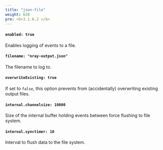```yaml
---
title: "json-file"
weight: 620
pre: <b>3.1.6.2 </b>
---
```


#### `enabled: true`

Enables logging of events to a file. 

#### `filename: "nray-output.json"`

The filename to log to.

#### `overwriteExisting: true`

If set to `false`, this option prevents from (accidentally) overwriting existing output files. 

#### `internal.channelsize: 10000`

Size of the internal buffer holding events between force flushing to file system.

#### `internal.synctimer: 10`

Interval to flush data to the file system.